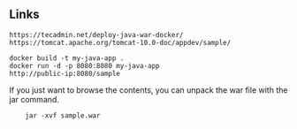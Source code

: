 ## Links
```
https://tecadmin.net/deploy-java-war-docker/
https://tomcat.apache.org/tomcat-10.0-doc/appdev/sample/

docker build -t my-java-app .
docker run -d -p 8080:8080 my-java-app
http://public-ip:8080/sample
```

If you just want to browse the contents, you can unpack the war file with the jar command.

        jar -xvf sample.war

